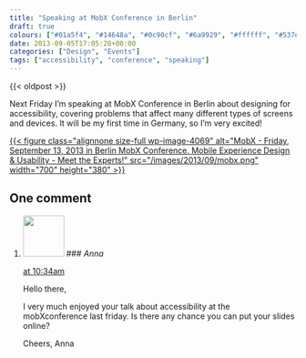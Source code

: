 ```yaml
---
title: "Speaking at MobX Conference in Berlin"
draft: true
colours: ["#01a5f4", "#14648a", "#0c90cf", "#6a9929", "#ffffff", "#537e26", "#B2ED2F"]
date: 2013-09-05T17:05:28+00:00
categories: ["Design", "Events"]
tags: ["accessibility", "conference", "speaking"]
---
```


{{< oldpost >}}

Next Friday I’m speaking at MobX Conference in Berlin about designing for accessibility, covering problems that affect many different types of screens and devices. It will be my first time in Germany, so I’m very excited!

[{{< figure class="alignnone size-full wp-image-4069" alt="MobX - Friday, September 13, 2013 in Berlin MobX Conference. Mobile Experience Design &amp; Usability - Meet the Experts!" src="/images/2013/09/mobx.png" width="700" height="380" >}}](http://2013.mobxcon.com/)



## One comment

<ol class="commentlist">
	<li class="comment even thread-even depth-1" id="li-comment-1184">
			<div class="comment-author vcard">
			<img alt='' src='https://secure.gravatar.com/avatar/c22b1f9a49ce9e2dd6971bea5e4cea62?s=72&amp;d=mm&amp;r=g' srcset='https://secure.gravatar.com/avatar/c22b1f9a49ce9e2dd6971bea5e4cea62?s=144&amp;d=mm&amp;r=g 2x' class='avatar avatar-72 photo' height='72' width='72' />
### <cite class="fn">Anna</cite>
		</div>
		<aside class="comment-meta commentmetadata"><p><a href="#comment-1184"><time datetime="2013-09-16T10:34:04+00:00" pubdate class="published">
		 at <span class="hours">10:34am</span></time></a></p>
	</aside>
	<div class="comment-entry">
		<p>Hello there,

I very much enjoyed your talk about accessibility at the mobXconference last friday. Is there any chance you can put your slides online?

Cheers, Anna</p>	</div>
</li>
</ol>
